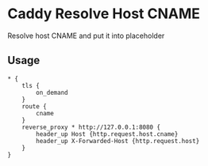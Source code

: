 # Caddy Resolve Host CNAME
Resolve host CNAME and put it into placeholder

## Usage
```
* {
    tls {
        on_demand
    }
    route {
        cname
    }
    reverse_proxy * http://127.0.0.1:8080 {
        header_up Host {http.request.host.cname}
        header_up X-Forwarded-Host {http.request.host}
    }
}
```
